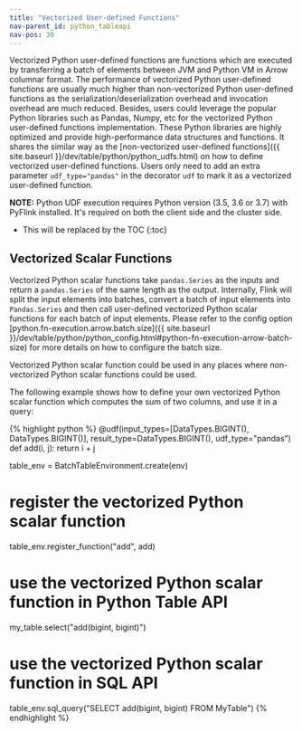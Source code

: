 ```yaml
---
title: "Vectorized User-defined Functions"
nav-parent_id: python_tableapi
nav-pos: 30
---
```

<!--
Licensed to the Apache Software Foundation (ASF) under one
or more contributor license agreements.  See the NOTICE file
distributed with this work for additional information
regarding copyright ownership.  The ASF licenses this file
to you under the Apache License, Version 2.0 (the
"License"); you may not use this file except in compliance
with the License.  You may obtain a copy of the License at

  http://www.apache.org/licenses/LICENSE-2.0

Unless required by applicable law or agreed to in writing,
software distributed under the License is distributed on an
"AS IS" BASIS, WITHOUT WARRANTIES OR CONDITIONS OF ANY
KIND, either express or implied.  See the License for the
specific language governing permissions and limitations
under the License.
-->

Vectorized Python user-defined functions are functions which are executed by transferring a batch of elements between JVM and Python VM in Arrow columnar format.
The performance of vectorized Python user-defined functions are usually much higher than non-vectorized Python user-defined functions as the serialization/deserialization
overhead and invocation overhead are much reduced. Besides, users could leverage the popular Python libraries such as Pandas, Numpy, etc for the vectorized Python user-defined functions implementation.
These Python libraries are highly optimized and provide high-performance data structures and functions. It shares the similar way as the
[non-vectorized user-defined functions]({{ site.baseurl }}/dev/table/python/python_udfs.html) on how to define vectorized user-defined functions.
Users only need to add an extra parameter `udf_type="pandas"` in the decorator `udf` to mark it as a vectorized user-defined function.

**NOTE:** Python UDF execution requires Python version (3.5, 3.6 or 3.7) with PyFlink installed. It's required on both the client side and the cluster side. 

* This will be replaced by the TOC
{:toc}

## Vectorized Scalar Functions

Vectorized Python scalar functions take `pandas.Series` as the inputs and return a `pandas.Series` of the same length as the output.
Internally, Flink will split the input elements into batches, convert a batch of input elements into `Pandas.Series`
and then call user-defined vectorized Python scalar functions for each batch of input elements. Please refer to the config option
[python.fn-execution.arrow.batch.size]({{ site.baseurl }}/dev/table/python/python_config.html#python-fn-execution-arrow-batch-size) for more details
on how to configure the batch size.

Vectorized Python scalar function could be used in any places where non-vectorized Python scalar functions could be used.

The following example shows how to define your own vectorized Python scalar function which computes the sum of two columns,
and use it in a query:

{% highlight python %}
@udf(input_types=[DataTypes.BIGINT(), DataTypes.BIGINT()], result_type=DataTypes.BIGINT(), udf_type="pandas")
def add(i, j):
  return i + j

table_env = BatchTableEnvironment.create(env)

# register the vectorized Python scalar function
table_env.register_function("add", add)

# use the vectorized Python scalar function in Python Table API
my_table.select("add(bigint, bigint)")

# use the vectorized Python scalar function in SQL API
table_env.sql_query("SELECT add(bigint, bigint) FROM MyTable")
{% endhighlight %}
